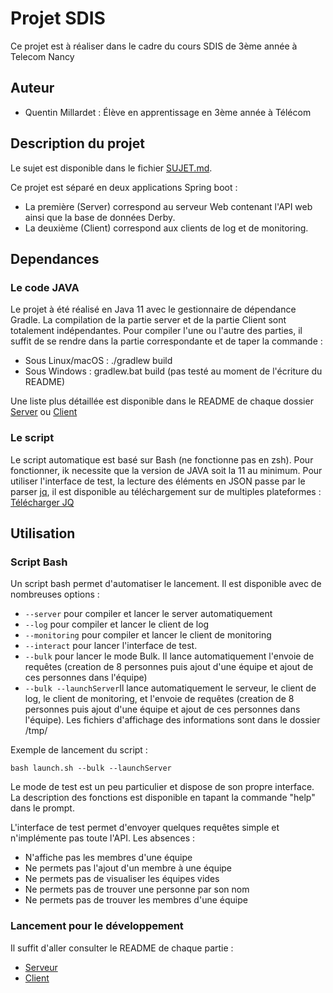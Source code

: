 # Projet SDIS

Ce projet est à réaliser dans le cadre du cours SDIS de 3ème année à Telecom Nancy

## Auteur

- Quentin Millardet : Élève en apprentissage en 3ème année à Télécom


## Description du projet

Le sujet est disponible dans le fichier [SUJET.md](SUJET.md).

Ce projet est séparé en deux applications Spring boot : 
- La première (Server) correspond au serveur Web contenant l'API web ainsi que la base de données Derby.
- La deuxième (Client) correspond aux clients de log et de monitoring.

## Dependances

### Le code JAVA

Le projet à été réalisé en Java 11 avec le gestionnaire de dépendance Gradle. La compilation de la partie server et de la partie Client sont totalement indépendantes. 
Pour compiler l'une ou l'autre des parties, il suffit de se rendre dans la partie correspondante et de taper la commande : 
- Sous Linux/macOS : ./gradlew build 
- Sous Windows : gradlew.bat build (pas testé au moment de l'écriture du README)

Une liste plus détaillée est disponible dans le README de chaque dossier [Server](Server/README.md) ou [Client](Client/README.md)

### Le script

Le script automatique est basé sur Bash (ne fonctionne pas en zsh). Pour fonctionner, ik necessite que la version de JAVA soit la 11 au minimum. 
Pour utiliser l'interface de test, la lecture des éléments en JSON passe par le parser [jq](https://stedolan.github.io/jq/), il est disponible au téléchargement sur de multiples plateformes : [Télécharger JQ](https://stedolan.github.io/jq/download/)

## Utilisation

### Script Bash

Un script bash permet d'automatiser le lancement. Il est disponible avec de nombreuses options : 
- ```--server```     pour compiler et lancer le server automatiquement
- ```--log```        pour compiler et lancer le client de log
- ```--monitoring``` pour compiler et lancer le client de monitoring
- ```--interact```       pour lancer l'interface de test. 
- ```--bulk```       pour lancer le mode Bulk. Il lance automatiquement l'envoie de requêtes (creation de 8 personnes puis ajout d'une équipe et ajout de ces personnes dans l'équipe)
- ```--bulk --launchServer```Il lance automatiquement le serveur, le client de log, le client de monitoring, et l'envoie de requêtes (creation de 8 personnes puis ajout d'une équipe et ajout de ces personnes dans l'équipe). Les fichiers d'affichage des informations sont dans le dossier /tmp/

Exemple de lancement du script : 

    bash launch.sh --bulk --launchServer

Le mode de test est un peu particulier et dispose de son propre interface. La description des fonctions est disponible en tapant la commande "help" dans le prompt. 

L'interface de test permet d'envoyer quelques requêtes simple et n'implémente pas toute l'API.
Les absences : 
- N'affiche pas les membres d'une équipe
- Ne permets pas l'ajout d'un membre à une équipe
- Ne permets pas de visualiser les équipes vides
- Ne permets pas de trouver une personne par son nom
- Ne permets pas de trouver les membres d'une équipe


### Lancement pour le développement

Il suffit d'aller consulter le README de chaque partie :
* [Serveur](Server/README.md)
* [Client](Client/README.md)